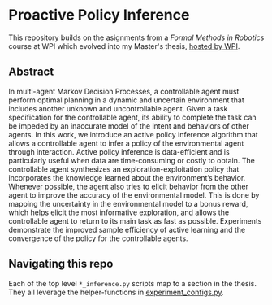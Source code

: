 # Proactive Policy Inference
This repository builds on the asignments from a _Formal Methods in Robotics_ course at WPI which evolved into my Master's thesis, [hosted by WPI](https://web.wpi.edu/Pubs/ETD/Available/etd-052818-100711/unrestricted/poulin_proactive_learning.pdf).

## Abstract
In multi-agent Markov Decision Processes, a controllable agent must perform optimal planning in a dynamic and uncertain environment that includes another unknown and uncontrollable agent. Given a task specification for the controllable
agent, its ability to complete the task can be impeded by an inaccurate model of
the intent and behaviors of other agents. In this work, we introduce an active policy
inference algorithm that allows a controllable agent to infer a policy of the environmental agent through interaction. Active policy inference is data-efficient and
is particularly useful when data are time-consuming or costly to obtain. The controllable agent synthesizes an exploration-exploitation policy that incorporates the
knowledge learned about the environment’s behavior. Whenever possible, the agent
also tries to elicit behavior from the other agent to improve the accuracy of the
environmental model. This is done by mapping the uncertainty in the environmental model to a bonus reward, which helps elicit the most informative exploration,
and allows the controllable agent to return to its main task as fast as possible. Experiments demonstrate the improved sample efficiency of active learning and the
convergence of the policy for the controllable agents.

## Navigating this repo
Each of the top level `*_inference.py` scripts map to a section in the thesis. They all leverage the helper-functions in [experiment_configs.py](experiment_configs.py).
